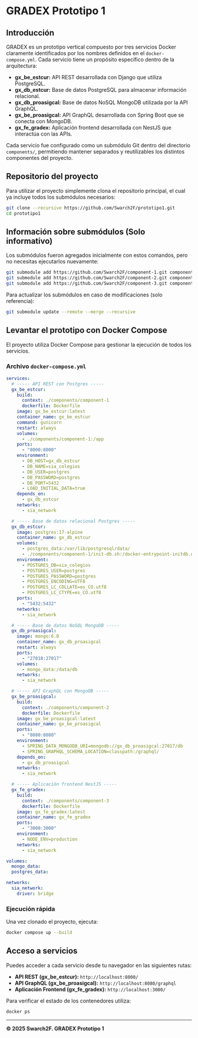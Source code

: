 # GRADEX Prototipo 1

## Introducción

GRADEX es un prototipo vertical compuesto por tres servicios Docker claramente identificados por los nombres definidos en el `docker-compose.yml`. Cada servicio tiene un propósito específico dentro de la arquitectura:

* **gx\_be\_estcur:** API REST desarrollada con Django que utiliza PostgreSQL.
* **gx\_db\_estcur:** Base de datos PostgreSQL para almacenar información relacional.
* **gx\_db\_proasigcal:** Base de datos NoSQL MongoDB utilizada por la API GraphQL.
* **gx\_be\_proasigcal:** API GraphQL desarrollada con Spring Boot que se conecta con MongoDB.
* **gx\_fe\_gradex:** Aplicación frontend desarrollada con NestJS que interactúa con las APIs.

Cada servicio fue configurado como un submódulo Git dentro del directorio `components/`, permitiendo mantener separados y reutilizables los distintos componentes del proyecto.

## Repositorio del proyecto

Para utilizar el proyecto simplemente clona el repositorio principal, el cual ya incluye todos los submódulos necesarios:

```bash
git clone --recursive https://github.com/Swarch2F/prototipo1.git
cd prototipo1
```

## Información sobre submódulos (Solo informativo)

Los submódulos fueron agregados inicialmente con estos comandos, pero no necesitas ejecutarlos nuevamente:

```bash
git submodule add https://github.com/Swarch2F/component-1.git components/component-1
git submodule add https://github.com/Swarch2F/component-2.git components/component-2
git submodule add https://github.com/Swarch2F/component-3.git components/component-3
```

Para actualizar los submódulos en caso de modificaciones (solo referencia):

```bash
git submodule update --remote --merge --recursive
```

## Levantar el prototipo con Docker Compose

El proyecto utiliza Docker Compose para gestionar la ejecución de todos los servicios.

### Archivo `docker-compose.yml`

```yaml
services:
  # ----- API REST con Postgres -----
  gx_be_estcur:
    build:
      context: ./components/component-1
      dockerfile: Dockerfile
    image: gx_be_estcur:latest
    container_name: gx_be_estcur
    command: gunicorn
    restart: always
    volumes:
      - ./components/component-1:/app
    ports:
      - "8000:8000"
    environment:
      - DB_HOST=gx_db_estcur
      - DB_NAME=sia_colegios
      - DB_USER=postgres
      - DB_PASSWORD=postgres
      - DB_PORT=5432
      - LOAD_INITIAL_DATA=true
    depends_on:
      - gx_db_estcur
    networks:
      - sia_network

  # ----- Base de datos relacional Postgres -----
  gx_db_estcur:
    image: postgres:17-alpine
    container_name: gx_db_estcur
    volumes:
      - postgres_data:/var/lib/postgresql/data/
      - ./components/component-1/init-db.sh:/docker-entrypoint-initdb.d/init-db.sh
    environment:
      - POSTGRES_DB=sia_colegios
      - POSTGRES_USER=postgres
      - POSTGRES_PASSWORD=postgres
      - POSTGRES_ENCODING=UTF8
      - POSTGRES_LC_COLLATE=es_CO.utf8
      - POSTGRES_LC_CTYPE=es_CO.utf8
    ports:
      - "5432:5432"
    networks:
      - sia_network

  # ----- Base de datos NoSQL MongoDB -----
  gx_db_proasigcal:
    image: mongo:6.0
    container_name: gx_db_proasigcal
    restart: always
    ports:
      - "27018:27017"
    volumes:
      - mongo_data:/data/db
    networks:
      - sia_network

  # ----- API GraphQL con MongoDB -----
  gx_be_proasigcal:
    build:
      context: ./components/component-2
      dockerfile: Dockerfile
    image: gx_be_proasigcal:latest
    container_name: gx_be_proasigcal
    ports:
      - "8080:8080"
    environment:
      - SPRING_DATA_MONGODB_URI=mongodb://gx_db_proasigcal:27017/db
      - SPRING_GRAPHQL_SCHEMA_LOCATION=classpath:/graphql/
    depends_on:
      - gx_db_proasigcal
    networks:
      - sia_network

  # ----- Aplicación frontend NestJS -----
  gx_fe_gradex:
    build:
      context: ./components/component-3
      dockerfile: Dockerfile
    image: gx_fe_gradex:latest
    container_name: gx_fe_gradex
    ports:
      - "3000:3000"
    environment:
      - NODE_ENV=production
    networks:
      - sia_network

volumes:
  mongo_data:
  postgres_data:

networks:
  sia_network:
    driver: bridge
```

### Ejecución rápida

Una vez clonado el proyecto, ejecuta:

```bash
docker compose up --build
```

## Acceso a servicios

Puedes acceder a cada servicio desde tu navegador en las siguientes rutas:

* **API REST (gx\_be\_estcur):** `http://localhost:8000/`
* **API GraphQL (gx\_be\_proasigcal):** `http://localhost:8080/graphql`
* **Aplicación Frontend (gx\_fe\_gradex):** `http://localhost:3000/`

Para verificar el estado de los contenedores utiliza:

```bash
docker ps
```

---

**© 2025 Swarch2F. GRADEX Prototipo 1**

